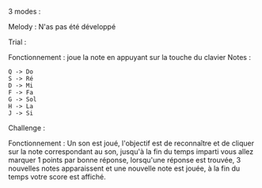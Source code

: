 3 modes :

Melody :
  N'as pas été développé
  
Trial :

  Fonctionnement : 
  joue la note en appuyant sur la touche du clavier
  Notes :
  
    Q -> Do
    S -> Ré
    D -> Mi
    F -> Fa
    G -> Sol
    H -> La
    J -> Si
Challenge :

  Fonctionnement : 
  Un son est joué, l'objectif est de reconnaître et de cliquer sur la note correspondant au son,
  jusqu'à la fin du temps imparti vous allez marquer 1 points par bonne réponse, lorsqu'une réponse est trouvée, 
  3 nouvelles notes apparaissent et une nouvelle note est jouée, à la fin du temps votre score est affiché.
